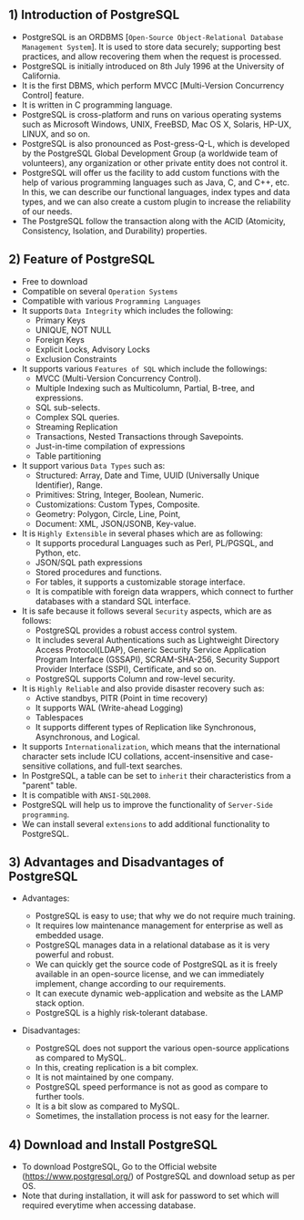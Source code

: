 ## 1) Introduction of PostgreSQL
- PostgreSQL is an ORDBMS [`Open-Source Object-Relational Database Management System`]. It is used to store data securely; supporting best practices, and allow recovering them when the request is processed.
- PostgreSQL is initially introduced on 8th July 1996 at the University of California.
- It is the first DBMS, which perform MVCC [Multi-Version Concurrency Control] feature.
- It is written in C programming language.
- PostgreSQL is cross-platform and runs on various operating systems such as Microsoft Windows, UNIX, FreeBSD, Mac OS X, Solaris, HP-UX, LINUX, and so on.
- PostgreSQL is also pronounced as Post-gress-Q-L, which is developed by the PostgreSQL Global Development Group (a worldwide team of volunteers), any organization or other private entity does not control it.
- PostgreSQL will offer us the facility to add custom functions with the help of various programming languages such as Java, C, and C++, etc. In this, we can describe our functional languages, index types and data types, and we can also create a custom plugin to increase the reliability of our needs.
- The PostgreSQL follow the transaction along with the ACID (Atomicity, Consistency, Isolation, and Durability) properties.

## 2) Feature of PostgreSQL
- Free to download
- Compatible on several `Operation Systems`
- Compatible with various `Programming Languages`
- It supports `Data Integrity` which includes the following:
    - Primary Keys
    - UNIQUE, NOT NULL
    - Foreign Keys
    - Explicit Locks, Advisory Locks
    - Exclusion Constraints
- It supports various `Features of SQL` which include the followings:
    - MVCC (Multi-Version Concurrency Control).
    - Multiple Indexing such as Multicolumn, Partial, B-tree, and expressions.
    - SQL sub-selects.
    - Complex SQL queries.
    - Streaming Replication
    - Transactions, Nested Transactions through Savepoints.
    - Just-in-time compilation of expressions
    - Table partitioning
- It support various `Data Types` such as:
    - Structured: Array, Date and Time, UUID (Universally Unique Identifier), Range.
    - Primitives: String, Integer, Boolean, Numeric.
    - Customizations: Custom Types, Composite.
    - Geometry: Polygon, Circle, Line, Point,
    - Document: XML, JSON/JSONB, Key-value.
- It is `Highly Extensible` in several phases which are as following:
    - It supports procedural Languages such as Perl, PL/PGSQL, and Python, etc.
    - JSON/SQL path expressions
    - Stored procedures and functions.
    - For tables, it supports a customizable storage interface.
    - It is compatible with foreign data wrappers, which connect to further databases with a standard SQL interface.
- It is safe because it follows several `Security` aspects, which are as follows:
    - PostgreSQL provides a robust access control system.
    - It includes several Authentications such as Lightweight Directory Access Protocol(LDAP), Generic Security Service Application Program Interface (GSSAPI), SCRAM-SHA-256, Security Support Provider Interface (SSPI), Certificate, and so on.
    - PostgreSQL supports Column and row-level security.
- It is `Highly Reliable` and also provide disaster recovery such as:
    - Active standbys, PITR (Point in time recovery)
    - It supports WAL (Write-ahead Logging)
    - Tablespaces
    - It supports different types of Replication like Synchronous, Asynchronous, and Logical.
- It supports `Internationalization`, which means that the international character sets include ICU collations, accent-insensitive and case-sensitive collations, and full-text searches.
- In PostgreSQL, a table can be set to `inherit` their characteristics from a "parent" table.
- It is compatible with `ANSI-SQL2008`.
- PostgreSQL will help us to improve the functionality of `Server-Side programming`.
- We can install several `extensions` to add additional functionality to PostgreSQL.

## 3) Advantages and Disadvantages of PostgreSQL
- Advantages:
    - PostgreSQL is easy to use; that why we do not require much training.
    - It requires low maintenance management for enterprise as well as embedded usage.
    - PostgreSQL manages data in a relational database as it is very powerful and robust.
    - We can quickly get the source code of PostgreSQL as it is freely available in an open-source license, and we can immediately implement, change according to our requirements.
    - It can execute dynamic web-application and website as the LAMP stack option.
    - PostgreSQL is a highly risk-tolerant database.

- Disadvantages:
    - PostgreSQL does not support the various open-source applications as compared to MySQL.
    - In this, creating replication is a bit complex.
    - It is not maintained by one company.
    - PostgreSQL speed performance is not as good as compare to further tools.
    - It is a bit slow as compared to MySQL.
    - Sometimes, the installation process is not easy for the learner.

## 4) Download and Install PostgreSQL
- To download PostgreSQL, Go to the Official website (https://www.postgresql.org/) of PostgreSQL and download setup as per OS.
- Note that during installation, it will ask for password to set which will required everytime when accessing database.